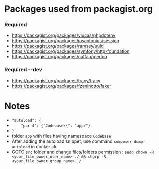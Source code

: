 # Packages used from packagist.org

### Required

- https://packagist.org/packages/vlucas/phpdotenv
- https://packagist.org/packages/josantonius/session
- https://packagist.org/packages/ramsey/uuid
- https://packagist.org/packages/symfony/http-foundation
- https://packagist.org/packages/catfan/medoo

### Required --dev

- https://packagist.org/packages/tracy/tracy
- https://packagist.org/packages/fzaninotto/faker

# Notes

-   `"autoload": {`
-   `    "psr-4": {"Codebase\\": "app/"}`
-   `}`
- folder `app` with files having namespace `Codebase`
- After adding the autoload snippet, use command `composer dump-autoload` in docker cli.
- GOTO `src` folder and change files/folders permission : `sudo chown -R <your_file_owner_user_name> ./ && chgrp -R <your_file_owner_group_name> ./`
